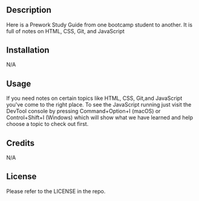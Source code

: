 # <Your-Project-Title>

## Description

Here is a Prework Study Guide from one bootcamp student to another. It is full of notes on HTML, CSS, Git, and JavaScript

## Installation

N/A

## Usage

If you need notes on certain topics like HTML, CSS, Git,and JavaScript you've come to the right place. To see the JavaScript running just visit the DevTool console by pressing Command+Option+I (macOS) or Control+Shift+I (Windows) which will show what we have learned and help choose a topic to check out first.

## Credits

N/A

## License

Please refer to the LICENSE in the repo.